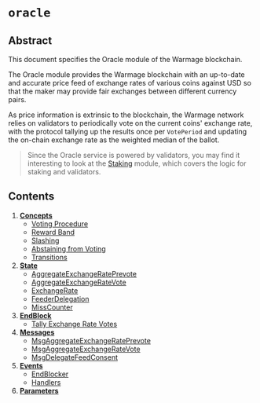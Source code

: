 <!--
order: 0
title: "Oracle Overview"
parent:
  title: "oracle"
-->

# `oracle`

## Abstract

This document specifies the Oracle module of the Warmage blockchain.

The Oracle module provides the Warmage blockchain with an up-to-date and accurate price feed of exchange rates of various coins against USD so that the maker may provide fair exchanges between different currency pairs.

As price information is extrinsic to the blockchain, the Warmage network relies on validators to periodically vote on the current coins' exchange rate, with the protocol tallying up the results once per `VotePeriod` and updating the on-chain exchange rate as the weighted median of the ballot.

> Since the Oracle service is powered by validators, you may find it interesting to look at the [Staking](../staking/) module, which covers the logic for staking and validators.

## Contents

1. **[Concepts](01_concepts.md)**
    - [Voting Procedure](01_concepts.md#voting-procedure)
    - [Reward Band](01_concepts.md#reward-band)
    - [Slashing](01_concepts.md#slashing)
    - [Abstaining from Voting](01_concepts.md#abstaining-from-voting)
    - [Transitions](01_concepts.md#transitions)
2. **[State](02_state.md)**
   - [AggregateExchangeRatePrevote](02_state.md#aggregateexchangerateprevote)
   - [AggregateExchangeRateVote](02_state.md#aggregateexchangeratevote)
   - [ExchangeRate](02_state.md#exchangerate)
   - [FeederDelegation](02_state.md#feederdelegation)
   - [MissCounter](02_state.md#misscounter)
3. **[EndBlock](03_end_block.md)**
   - [Tally Exchange Rate Votes](03_end_block.md#tally-exchange-rate-votes)
4. **[Messages](04_messages.md)**
   - [MsgAggregateExchangeRatePrevote](04_messages.md#msgaggregateexchangerateprevote)
   - [MsgAggregateExchangeRateVote](04_messages.md#msgaggregateexchangeratevote)
   - [MsgDelegateFeedConsent](04_messages.md#msgdelegatefeedconsent)
5. **[Events](05_events.md)**
   - [EndBlocker](05_events.md#endblocker)
   - [Handlers](05_events.md#handlers)
6. **[Parameters](06_params.md)**
